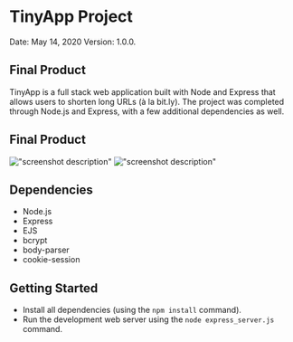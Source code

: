 # TinyApp Project
Date: May 14, 2020
Version: 1.0.0. 

## Final Product

TinyApp is a full stack web application built with Node and Express that allows users to shorten long URLs (à la bit.ly). The project was completed through Node.js and Express, with a few additional dependencies as well. 

## Final Product

!["screenshot description"](#)
!["screenshot description"](#)

## Dependencies

- Node.js
- Express
- EJS
- bcrypt
- body-parser
- cookie-session

## Getting Started

- Install all dependencies (using the `npm install` command).
- Run the development web server using the `node express_server.js` command.